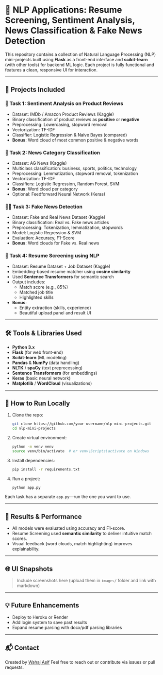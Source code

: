 # 🧠 NLP Applications: Resume Screening, Sentiment Analysis, News Classification & Fake News Detection

This repository contains a collection of Natural Language Processing (NLP) mini-projects built using **Flask** as a front-end interface and **scikit-learn** (with other tools) for backend ML logic. Each project is fully functional and features a clean, responsive UI for interaction.

---

## 📁 Projects Included

### 📝 Task 1: Sentiment Analysis on Product Reviews
- Dataset: IMDb / Amazon Product Reviews (Kaggle)
- Binary classification of product reviews as **positive** or **negative**
- Preprocessing: Lowercasing, stopword removal
- Vectorization: TF-IDF
- Classifier: Logistic Regression & Naive Bayes (compared)
- **Bonus**: Word cloud of most common positive & negative words

### 📰 Task 2: News Category Classification
- Dataset: AG News (Kaggle)
- Multiclass classification: business, sports, politics, technology
- Preprocessing: Lemmatization, stopword removal, tokenization
- Vectorization: TF-IDF
- Classifiers: Logistic Regression, Random Forest, SVM
- **Bonus**: Word cloud per category
- Optional: Feedforward Neural Network (Keras)

### 🕵️‍♂️ Task 3: Fake News Detection
- Dataset: Fake and Real News Dataset (Kaggle)
- Binary classification: Real vs. Fake news articles
- Preprocessing: Tokenization, lemmatization, stopwords
- Model: Logistic Regression & SVM
- Evaluation: Accuracy, F1-Score
- **Bonus**: Word clouds for Fake vs. Real news

### 📄 Task 4: Resume Screening using NLP
- Dataset: Resume Dataset + Job Dataset (Kaggle)
- Embedding-based resume matcher using **cosine similarity**
- Used **Sentence Transformers** for semantic search
- Output includes:
  - Match score (e.g., 85%)
  - Matched job title
  - Highlighted skills
- **Bonus**: 
  - Entity extraction (skills, experience)
  - Beautiful upload panel and result UI

---

## 🛠️ Tools & Libraries Used

- **Python 3.x**
- **Flask** (for web front-end)
- **Scikit-learn** (ML modeling)
- **Pandas** & **NumPy** (data handling)
- **NLTK** / **spaCy** (text preprocessing)
- **Sentence Transformers** (for embeddings)
- **Keras** (basic neural network)
- **Matplotlib** / **WordCloud** (visualizations)

---

## 🧪 How to Run Locally

1. Clone the repo:
   ```bash
   git clone https://github.com/your-username/nlp-mini-projects.git
   cd nlp-mini-projects
2. Create virtual environment:

   ```bash
   python -m venv venv
   source venv/bin/activate  # or venv\Scripts\activate on Windows
   ```

3. Install dependencies:

   ```bash
   pip install -r requirements.txt
   ```

4. Run a project:

   ```bash
   python app.py
   ```

Each task has a separate `app.py`—run the one you want to use.

---

## 🎯 Results & Performance

* All models were evaluated using accuracy and F1-score.
* Resume Screening used **semantic similarity** to deliver intuitive match scores.
* Visual feedback (word clouds, match highlighting) improves explainability.

---

## 🌐 UI Snapshots

> Include screenshots here (upload them in `images/` folder and link with markdown)

---

## 💡 Future Enhancements

* Deploy to Heroku or Render
* Add login system to save past results
* Expand resume parsing with docx/pdf parsing libraries

---

## 📬 Contact

Created by [Wahaj Asif](https://github.com/coderwahaj)
Feel free to reach out or contribute via issues or pull requests.




